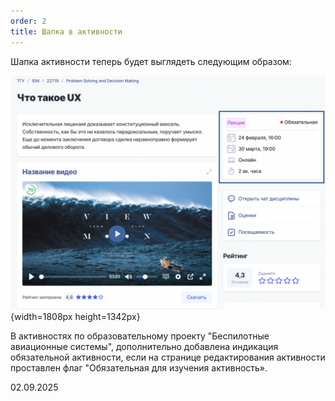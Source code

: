 ```yaml
---
order: 2
title: Шапка в активности
---
```


Шапка активности теперь будет выглядеть следующим образом:

![](./shapka-v-aktivnosti.png){width=1808px height=1342px}

В активностях по образовательному проекту "Беспилотные авиационные системы", дополнительно добавлена индикация обязательной активности, если на странице редактирования активности проставлен флаг "Обязательная для изучения активность».

02\.09.2025